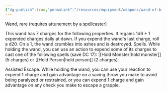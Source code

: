 ```yaml
---
{"dg-publish":true,"permalink":"/resources/equipment/weapons/wand-of-binding/"}
---
```



Wand, rare (requires attunement by a spellcaster)

This wand has 7 charges for the following properties. It regains 1d6 + 1 expended charges daily at dawn. If you expend the wand's last charge, roll a d20. On a 1, the wand crumbles into ashes and is destroyed. Spells. While holding the wand, you can use an action to expend some of its charges to cast one of the following spells (save DC 17): [[Hold Monster\|hold monster]] (5 charges) or [[Hold Person\|hold person]] (2 charges).

Assisted Escape. While holding the wand, you can use your reaction to expend 1 charge and gain advantage on a saving throw you make to avoid being paralyzed or restrained, or you can expend 1 charge and gain advantage on any check you make to escape a grapple.